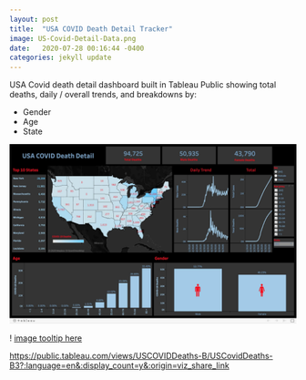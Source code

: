 ```yaml
---
layout: post
title:  "USA COVID Death Detail Tracker"
image: US-Covid-Detail-Data.png
date:   2020-07-28 00:16:44 -0400
categories: jekyll update
---
```

USA Covid death detail dashboard built in Tableau Public showing total deaths, daily / overall trends, and breakdowns by:

- Gender
- Age
- State

<img src="/assets/img/covid.jpg">

! [image tooltip here](/assets/img/covid.jpg)

https://public.tableau.com/views/USCOVIDDeaths-B/USCovidDeaths-B3?:language=en&:display_count=y&:origin=viz_share_link

<!---<iframe src="https://public.tableau.com/views/USCOVIDDeaths-B/USCovidDeaths-B3?:language=en&:display_count=y&:origin=viz_share_link:showVizHome=no&:embed=true"
></iframe>
